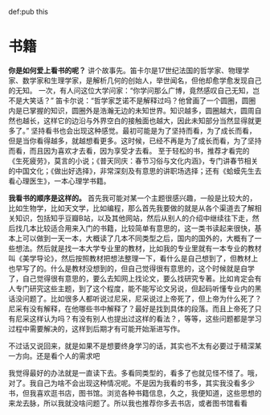 def:pub this


# 书籍

**你是如何爱上看书的呢？**
讲个故事先。笛卡尔是17世纪法国的哲学家、物理学家、数学家和生理学家，是解析几何的创始人，举世闻名，但他却愈学愈发现自己的无知。
一次，有人问这位大学问家：“你学问那么广博，竟然感叹自己无知，岂不是大笑话？”
笛卡尔说：“哲学家芝诺不是解释过吗？他曾画了一个圆圈，圆圈内是已掌握的知识，圆圈外是浩瀚无边的未知世界。知识越多，圆圈越大，圆周自然也越长，这样它的边沿与外界空白的接触面也越大，因此未知部分当然显得就更多了。”
坚持看书也会出现这种感觉。最初可能是为了坚持而看，为了成长而看，但是当你看得越多，就越想看更多。这时候，已经不再是为了成长而看，为了坚持而看，而且因为喜欢才去看，因为享受才去看。
至于轻松的书，推荐才看完的《生死疲劳》，莫言的小说；《普天同庆：春节习俗与文化内涵》，专门讲春节相关的中国文化；《做出好选择》，非常深刻及有意思的讲职场选择；还有《蛤蟆先生去看心理医生》，一本心理学书籍。



**我看书的顺序是这样的。**
首先我可能对某一个主题很感兴趣，一般是比较大的，比如生物学，比如天文学，比如编程，那么首先我要做的就是从各个渠道去了解相关知识，包括知乎豆瓣B站，以及其他网站，然后从别人的介绍中继续往下走，然后找几本比较适合用来入门的书籍，比较简单有意思的，这一类书读起来很快，基本上可以做到一天一本，大概读了几本不同类型之后，国内的国外的，大概有了一些想法。然后就是找一本大学专业里的教材，比如我的专业里就有一本专业的教材叫《美学导论》，然后按照教材把想法整理一下，看什么是自己想到了，但教材上也早写了的。什么是教材没想到的，但自己觉得很有意思的，这个时候就是自学了，自己觉得很有意思的，要么去知网上找论文，要么找研究专著。比如肯定会有人专门研究这些主题，到了这个程度，能不能写论文另说，但起码听懂专业内的黑话没问题了。比如很多人都听说过尼采，尼采说过上帝死了，但上帝为什么死了？尼采有没有解释，在他哪些书中解释了？最好是找到具体的段落。而且上帝死了只有尼采这样认为吗？有没有别人也提出过这样的看法？，等等，这些问题都是学习过程中需要解决的，这样到后期才有可能开始渐进写作。

不过话又说回来，就是如果不是想要终身学习的话，其实也不太有必要过于精深某一方向。还是看个人的需求吧

我觉得最好的办法就是一直读下去。多看同类型的，看多了也就见怪不怪了。哦，对了。我自己为啥不会出现这种情况呢。不是因为我看的书多，其实我没看多少书，但我喜欢逛书店，图书馆。浏览各种书籍信息，久之，我便知道，这些思想的来龙去脉，所以我就没啥问题了。所以我也推荐你多去书店，或者图书馆看看